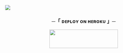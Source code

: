 
 <img src="https://readme-typing-svg.herokuapp.com?color=FF0000&width=420&lines=🧋+𝐌𝐎𝐍𝐒𝐓𝐄𝐑+𝐌𝐔𝐒𝐈𝐂𝐌𝐎𝐍𝐒𝐓𝐄𝐑+𝐁𝐎𝐓+🧋">





<h3 align="center">
    ─「 ᴅᴇᴩʟᴏʏ ᴏɴ ʜᴇʀᴏᴋᴜ 」─
</h3>

<p align="center"><a href="https://dashboard.heroku.com/new?template=https://github.com/LOCO-PILOT/ROYMUSIC"> <img src="https://img.shields.io/badge/Deploy%20On%20Heroku-00FFFF?style=for-the-badge&logo=heroku" width="220" height="60"/></a></p>


